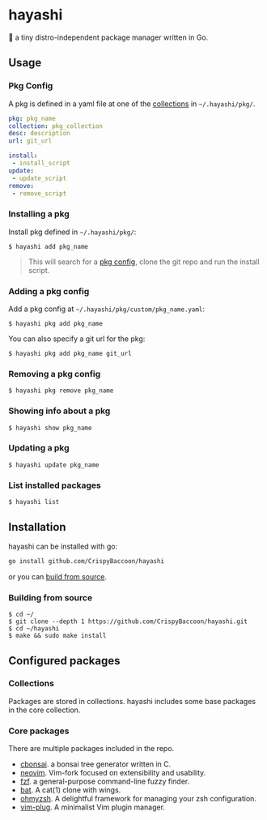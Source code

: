 # hayashi

:seedling: a tiny distro-independent package manager written in Go.

## Usage

### Pkg Config

A pkg is defined in a yaml file at one of the [collections](#collections) in `~/.hayashi/pkg/`.

```yaml
pkg: pkg_name
collection: pkg_collection
desc: description
url: git_url

install:
 - install_script
update:
 - update_script
remove:
 - remove_script
```

### Installing a pkg

Install pkg defined in `~/.hayashi/pkg/`:

    $ hayashi add pkg_name

> This will search for a [pkg config](#pkg-config), clone the git repo and run the install script.

### Adding a pkg config

Add a pkg config at `~/.hayashi/pkg/custom/pkg_name.yaml`:

    $ hayashi pkg add pkg_name

You can also specify a git url for the pkg:

    $ hayashi pkg add pkg_name git_url

### Removing a pkg config

    $ hayashi pkg remove pkg_name

### Showing info about a pkg

	$ hayashi show pkg_name

### Updating a pkg

    $ hayashi update pkg_name

### List installed packages

    $ hayashi list

## Installation

hayashi can be installed with go:

```bash
go install github.com/CrispyBaccoon/hayashi
```

or you can [build from source](#building-from-source).

### Building from source

	$ cd ~/
    $ git clone --depth 1 https://github.com/CrispyBaccoon/hayashi.git
    $ cd ~/hayashi
    $ make && sudo make install

## Configured packages

### Collections

Packages are stored in collections. hayashi includes some base packages in the core collection.

### Core packages

There are multiple packages included in the repo.
- [cbonsai](https://gitlab.com/jallbrit/cbonsai). a bonsai tree generator written in C.
- [neovim](https://github.com/neovim/neovim). Vim-fork focused on extensibility and usability.
- [fzf](https://github.com/junegunn/fzf). a general-purpose command-line fuzzy finder.
- [bat](https://github.com/sharkdp/bat). A cat(1) clone with wings.
- [ohmyzsh](https://github.com/ohmyzsh/ohmyzsh). A delightful framework for managing your zsh configuration.
- [vim-plug](https://github.com/junegunn/vim-plug). A minimalist Vim plugin manager.

